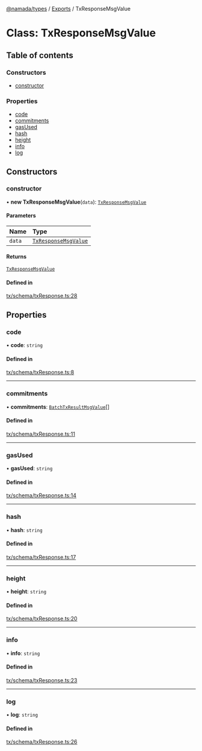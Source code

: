 [@namada/types](../README.md) / [Exports](../modules.md) / TxResponseMsgValue

# Class: TxResponseMsgValue

## Table of contents

### Constructors

- [constructor](TxResponseMsgValue.md#constructor)

### Properties

- [code](TxResponseMsgValue.md#code)
- [commitments](TxResponseMsgValue.md#commitments)
- [gasUsed](TxResponseMsgValue.md#gasused)
- [hash](TxResponseMsgValue.md#hash)
- [height](TxResponseMsgValue.md#height)
- [info](TxResponseMsgValue.md#info)
- [log](TxResponseMsgValue.md#log)

## Constructors

### constructor

• **new TxResponseMsgValue**(`data`): [`TxResponseMsgValue`](TxResponseMsgValue.md)

#### Parameters

| Name | Type |
| :------ | :------ |
| `data` | [`TxResponseMsgValue`](TxResponseMsgValue.md) |

#### Returns

[`TxResponseMsgValue`](TxResponseMsgValue.md)

#### Defined in

[tx/schema/txResponse.ts:28](https://github.com/anoma/namada-interface/blob/cebcdd13/packages/types/src/tx/schema/txResponse.ts#L28)

## Properties

### code

• **code**: `string`

#### Defined in

[tx/schema/txResponse.ts:8](https://github.com/anoma/namada-interface/blob/cebcdd13/packages/types/src/tx/schema/txResponse.ts#L8)

___

### commitments

• **commitments**: [`BatchTxResultMsgValue`](BatchTxResultMsgValue.md)[]

#### Defined in

[tx/schema/txResponse.ts:11](https://github.com/anoma/namada-interface/blob/cebcdd13/packages/types/src/tx/schema/txResponse.ts#L11)

___

### gasUsed

• **gasUsed**: `string`

#### Defined in

[tx/schema/txResponse.ts:14](https://github.com/anoma/namada-interface/blob/cebcdd13/packages/types/src/tx/schema/txResponse.ts#L14)

___

### hash

• **hash**: `string`

#### Defined in

[tx/schema/txResponse.ts:17](https://github.com/anoma/namada-interface/blob/cebcdd13/packages/types/src/tx/schema/txResponse.ts#L17)

___

### height

• **height**: `string`

#### Defined in

[tx/schema/txResponse.ts:20](https://github.com/anoma/namada-interface/blob/cebcdd13/packages/types/src/tx/schema/txResponse.ts#L20)

___

### info

• **info**: `string`

#### Defined in

[tx/schema/txResponse.ts:23](https://github.com/anoma/namada-interface/blob/cebcdd13/packages/types/src/tx/schema/txResponse.ts#L23)

___

### log

• **log**: `string`

#### Defined in

[tx/schema/txResponse.ts:26](https://github.com/anoma/namada-interface/blob/cebcdd13/packages/types/src/tx/schema/txResponse.ts#L26)
